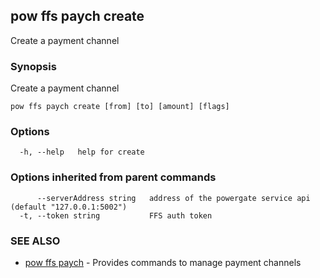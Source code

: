 ## pow ffs paych create

Create a payment channel

### Synopsis

Create a payment channel

```
pow ffs paych create [from] [to] [amount] [flags]
```

### Options

```
  -h, --help   help for create
```

### Options inherited from parent commands

```
      --serverAddress string   address of the powergate service api (default "127.0.0.1:5002")
  -t, --token string           FFS auth token
```

### SEE ALSO

* [pow ffs paych](pow_ffs_paych.md)	 - Provides commands to manage payment channels

